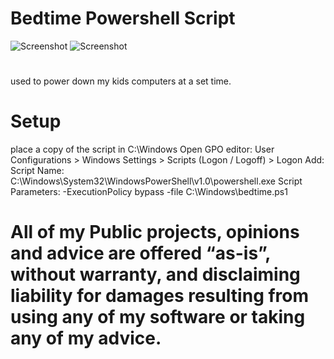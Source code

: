 # Bedtime Powershell Script
![Screenshot](https://img.shields.io/badge/Language-Powershell-blue)
![Screenshot](https://img.shields.io/badge/Platform-Windows-brightgreen)
#
used to power down my kids computers at a set time. 

# Setup
place a copy of the script in C:\Windows
Open GPO editor: 
User Configurations > Windows Settings > Scripts (Logon / Logoff) > Logon
Add: 
Script Name: C:\Windows\System32\WindowsPowerShell\v1.0\powershell.exe
Script Parameters: -ExecutionPolicy bypass -file C:\Windows\bedtime.ps1


# All of my Public projects, opinions and advice are offered “as-is”, without warranty, and disclaiming liability for damages resulting from using any of my software or taking any of my advice.



